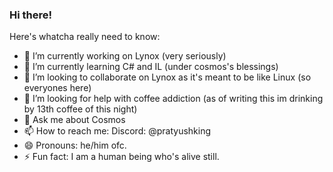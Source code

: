 ### Hi there!
Here's whatcha really need to know:
- 🔭 I’m currently working on Lynox (very seriously)
- 🌱 I’m currently learning C# and IL (under cosmos's blessings)
- 👯 I’m looking to collaborate on Lynox as it's meant to be like Linux (so everyones here)
- 🤔 I’m looking for help with coffee addiction (as of writing this im drinking by 13th coffee of this night)
- 💬 Ask me about Cosmos
- 📫 How to reach me: Discord: @pratyushking
- 😄 Pronouns: he/him ofc.
- ⚡ Fun fact: I am a human being who's alive still.
